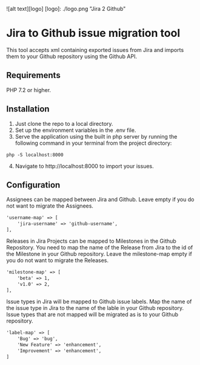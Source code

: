 ![alt text][logo]
[logo]: ./logo.png "Jira 2 Github"
# Jira to Github issue migration tool
This tool accepts xml containing exported issues from Jira and imports them to your Github repository using the Github API.

## Requirements
PHP 7.2 or higher.

## Installation
1. Just clone the repo to a local directory.
2. Set up the environment variables in the .env file.
3. Serve the application using the built in php server by running the following command in your terminal from the project directory:
```
php -S localhost:8000
```
4. Navigate to http://localhost:8000 to import your issues.

## Configuration
Assignees can be mapped between Jira and Github. Leave empty if you do not want to migrate the Assignees.
```
'username-map' => [
    'jira-username' => 'github-username',
],
```

Releases in Jira Projects can be mapped to Milestones in the Github Repository. You need to map the name of the Release from Jira to the id of the Milestone in your Github repository. Leave the milestone-map empty if you do not want to migrate the Releases.
```
'milestone-map' => [
    'beta' => 1,
    'v1.0' => 2,
],
```

Issue types in Jira will be mapped to Github issue labels. Map the name of the issue type in Jira to the name of the lable in your Github repository. Issue types that are not mapped will be migrated as is to your Github repository.
```
'label-map' => [
    'Bug' => 'bug',
    'New Feature' => 'enhancement',
    'Improvement' => 'enhancement',
]
```
